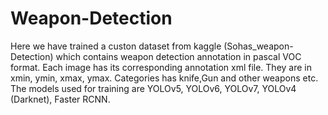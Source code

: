 # Weapon-Detection

Here we have trained a custon dataset from kaggle (Sohas_weapon-Detection) which contains weapon detection annotation in pascal VOC format. Each image has its corresponding annotation xml file. They are in xmin, ymin, xmax, ymax.
Categories has knife,Gun and other weapons etc.
The models used for training are YOLOv5, YOLOv6, YOLOv7, YOLOv4 (Darknet), Faster RCNN. 
